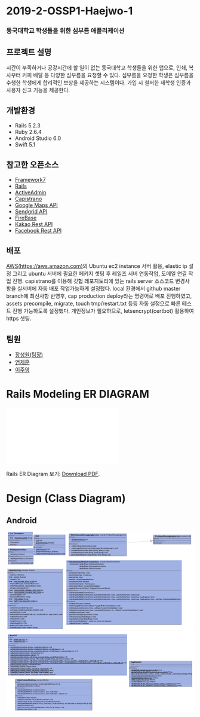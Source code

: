 # 2019-2-OSSP1-Haejwo-1
### 동국대학교 학생들을 위한 심부름 애플리케이션

## 프로젝트 설명
시간이 부족하거나 공강시간에 할 일이 없는 동국대학교 학생들을 위한 앱으로, 인쇄, 복사부터 커피 배달 등 다양한 심부름을 요청할 수 있다. 심부름을 요청한 학생은 심부름을 수행한 학생에게 합리적인 보상을 제공하는 시스템이다. 가입 시 철저한 재학생 인증과 사용자 신고 기능을 제공한다.

## 개발환경
- Rails 5.2.3
- Ruby 2.6.4
- Android Studio 6.0
- Swift 5.1

## 참고한 오픈소스
- [Framework7](https://github.com/framework7io/framework7/)
- [Rails](https://github.com/rails/rails)
- [ActiveAdmin](https://github.com/activeadmin/activeadmin)
- [Capistrano](https://capistranorb.com)
- [Google Maps API](https://developers.google.com/maps/documentation)
- [Sendgrid API](https://sendgrid.com/docs/API_Reference/api_getting_started.html)
- [FireBase](https://firebase.google.com/)
- [Kakao Rest API](https://developers.kakao.com/docs/restapi)
- [Facebook Rest API](https://developers.facebook.com/docs/facebook-login/web?locale=ko_KR)

## 배포
[AWS(https://aws.amazon.com)](https://aws.amazon.com)의 Ubuntu ec2 instance 서버 활용, elastic ip 설정 그리고 ubuntu 서버에 필요한 페키지 셋팅 후 레일즈 서버 연동작업, 도메일 연결 작업 진행. capistrano를 이용해 깃헙 레포지토리에 있는 rails server 소스코드 변경사항을 실서버에 자동 배포 작업가능하게 설정했다. local 환경에서 github master branch에 최신사항 반영후, cap production deploy라는 명령어로 배포 진행하였고, assets precompile, migrate, touch tmp/restart.txt 등등 자동 설정으로 빠른 테스트 진행 가능하도록 설정했다. 개인정보가 필요하므로, letsencrypt(certbot) 활용하여 https 셋팅.

## 팀원
- [장성원(팀장)](https://github.com/godwon2095)  
- [연제훈](https://github.com/YJHoon)  
- [이주영](https://github.com/JuYeong0413)


# Rails Modeling ER DIAGRAM

<object data="/haejwo-server/erd.pdf" type="application/pdf" width="700px" height="700px">
    <embed src="/haejwo-server/erd.pdf">
        <p>Rails ER Diagram 보기: <a href="/haejwo-server/erd.pdf">Download PDF</a>.</p>
    </embed>
</object>


# Design (Class Diagram)

## Android

![class_dia1](./haejwo-android/class_dia1.png)
![class_dia2](./haejwo-android/class_dia2.png)
